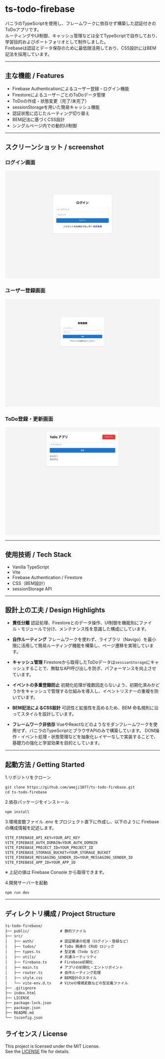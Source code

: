 # ts-todo-firebase

バニラのTypeScriptを使用し、フレームワークに依存せず構築した認証付きのToDoアプリです。  
ルーティングやUI制御、キャッシュ管理などは全てTypeScriptで自作しており、学習目的およびポートフォリオとして制作しました。  
Firebaseは認証とデータ保存のために最低限活用しており、CSS設計にはBEM記法を採用しています。

---

## 主な機能 / Features

- Firebase Authenticationによるユーザー登録・ログイン機能
- FirestoreによるユーザーごとのToDoデータ管理
- ToDoの作成・状態変更（完了/未完了）
- sessionStorageを用いた簡易キャッシュ機能
- 認証状態に応じたルーティング切り替え
- BEM記法に基づくCSS設計
- シングルページ内での動的UI制御

---

## スクリーンショット / screenshot
### ログイン画面
![login](./public/screens/login.png)

### ユーザー登録画面
![login](./public/screens/register.png)

### ToDo登録・更新画面
![todos](./public/screens/todo-create.png)

---

## 使用技術 / Tech Stack

- Vanilla TypeScript
- Vite
- Firebase Authentication / Firestore
- CSS（BEM設計）
- sessionStorage API

---

## 設計上の工夫 / Design Highlights

- **責任分離**
  認証処理、Firestoreとのデータ操作、UI制御を機能別にファイル・モジュールで分け、メンテナンス性を意識した構成にしています。

- **自作ルーティング**
  フレームワークを使わず、ライブラリ（Navigo）を最小限に活用して簡易ルーティング機能を構築し、ページ遷移を実現しています。

- **キャッシュ管理**
  Firestoreから取得したToDoデータは`sessionStorage`にキャッシュすることで、無駄なAPI呼び出しを防ぎ、パフォーマンスを向上させています。

- **イベントの多重登録防止**
  初期化処理が複数回走らないよう、初期化済みかどうかをキャッシュで管理する仕組みを導入し、イベントリスナーの重複を防いでいます。

- **BEM記法によるCSS設計**
  可読性と拡張性を高めるため、BEM 命名規則に沿ってスタイルを設計しています。

- **フレームワーク非依存**
VueやReactなどのようなモダンフレームワークを使用せず、バニラのTypeScriptとブラウザAPIのみで構築しています。
DOM操作・イベント処理・状態管理などを抽象化レイヤーなしで実装することで、基礎力の強化と学習効果を目的としています。

---

## 起動方法 / Getting Started

1.リポジトリをクローン
```
git clone https://github.com/ameji1077/ts-todo-firebase.git
cd ts-todo-firebase
```

2.依存パッケージをインストール
```
npm install
```

3.環境変数ファイル .env をプロジェクト直下に作成し、以下のように Firebase の構成情報を記述します。
```
VITE_FIREBASE_API_KEY=YOUR_API_KEY
VITE_FIREBASE_AUTH_DOMAIN=YOUR_AUTH_DOMAIN
VITE_FIREBASE_PROJECT_ID=YOUR_PROJECT_ID
VITE_FIREBASE_STORAGE_BUCKET=YOUR_STORAGE_BUCKET
VITE_FIREBASE_MESSAGING_SENDER_ID=YOUR_MESSAGING_SENDER_ID
VITE_FIREBASE_APP_ID=YOUR_APP_ID
```
※ 上記の値は Firebase Console から取得できます。

4.開発サーバーを起動
```
npm run dev
```

---

## ディレクトリ構成 / Project Structure
```
ts-todo-firebase/
├── public/              # 静的ファイル
├── src/
│   ├── auth/            # 認証関連の処理（ログイン・登録など）
│   ├── todos/           # ToDo 関連の CRUD ロジック
│   ├── types.ts         # 型定義（Todo など）
│   ├── utils/           # 共通ユーティリティ
│   ├── firebase.ts      # Firebase初期化
│   ├── main.ts          # アプリの初期化・エントリポイント
│   ├── router.ts        # 自作ルーティング処理
│   ├── style.css        # BEM設計のスタイル
│   └── vite-env.d.ts    # Viteの環境変数などの型定義ファイル
├── .gitignore
├── index.html
├── LICENSE
├── package-lock.json
├── package.json
├── README.md
└── tsconfig.json
```

## ライセンス / License

This project is licensed under the MIT License.  
See the [LICENSE](./LICENSE) file for details.
